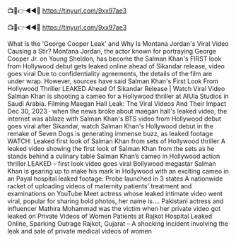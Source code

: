 📺📱👉◄◄🔴 https://tinyurl.com/9xx97ae3

📺📱👉◄◄🔴 https://tinyurl.com/9xx97ae3


What Is the 'George Cooper Leak' and Why Is Montana Jordan's Viral Video Causing a Stir?
Montana Jordan, the actor known for portraying George Cooper Jr. on Young Sheldon, has become the 
Salman Khan's FIRST look from Hollywood debut gets leaked online ahead of Sikandar release, video goes viral
Due to confidentiality agreements, the details of the film are under wrap. However, sources have said 
Salman Khan's First Look From Hollywood Thriller LEAKED Ahead Of Sikandar Release | Watch Viral Video
Salman Khan is shooting a cameo for a Hollywood thriller at AlUla Studios in Saudi Arabia. Filming 
Maegan Hall Leak: The Viral Videos And Their Impact
Dec 30, 2023 · when the news broke about maegan hall's leaked video, the internet was ablaze with 
Salman Khan's BTS video from Hollywood debut goes viral after Sikandar, watch
Salman Khan's Hollywood debut in the remake of Seven Dogs is generating immense buzz, as leaked footage 
WATCH: Leaked first look of Salman Khan from sets of Hollywood thriller
A leaked video showing the first look of Salman Khan from the sets as he stands behind a culinary table 
Salman Khan’s cameo in Hollywood action thriller LEAKED – first look video goes viral
Bollywood megastar Salman Khan is gearing up to make his mark in Hollywood with an exciting cameo in an 
Payal hospital leaked footage: Probe launched in 3 states
A nationwide racket of uploading videos of maternity patients' treatment and examinations on YouTube 
Meet actress whose leaked intimate video went viral, popular for sharing bold photos, her name is....
Pakistani actress and influencer Mathira Mohammad was the victim when her private video got leaked on 
Private Videos of Women Patients at Rajkot Hospital Leaked Online, Sparking Outrage
Rajkot, Gujarat – A shocking incident involving the leak and sale of private medical videos of women 
